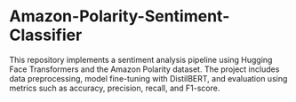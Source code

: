 # Amazon-Polarity-Sentiment-Classifier
This repository implements a sentiment analysis pipeline using Hugging Face Transformers and the Amazon Polarity dataset. The project includes data preprocessing, model fine-tuning with DistilBERT, and evaluation using metrics such as accuracy, precision, recall, and F1-score. 
